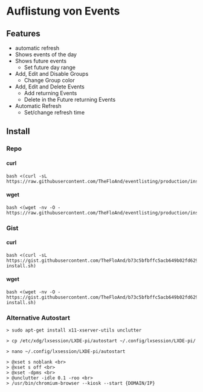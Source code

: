 # Auflistung von Events

## Features

* automatic refresh
* Shows events of the day
* Shows future events
    * Set future day range
* Add, Edit and Disable Groups
    * Change Group color
* Add, Edit and Delete Events
    * Add returning Events
    * Delete in the Future returning Events
* Automatic Refresh
    * Set/change refresh time


## Install
### Repo

#### curl
```
bash <(curl -sL https://raw.githubusercontent.com/TheFloAnd/eventlisting/production/install.sh)
```
#### wget
```
bash <(wget -nv -O - https://raw.githubusercontent.com/TheFloAnd/eventlisting/production/install.sh)
```
### Gist
#### curl
```
bash <(curl -sL https://gist.githubusercontent.com/TheFloAnd/b73c5bfbffc5acb649b02fd62968e33e/raw/704f9781a02ca471cf5112036fea5eed44bc3808/Eventlisting-install.sh)
```
#### wget
```
bash <(wget -nv -O - https://gist.githubusercontent.com/TheFloAnd/b73c5bfbffc5acb649b02fd62968e33e/raw/704f9781a02ca471cf5112036fea5eed44bc3808/Eventlisting-install.sh)
```

### Alternative Autostart
```
> sudo apt-get install x11-xserver-utils unclutter
```
```
> cp /etc/xdg/lxsession/LXDE-pi/autostart ~/.config/lxsession/LXDE-pi/
```
```
> nano ~/.config/lxsession/LXDE-pi/autostart
```
```
> @xset s noblank <br>
> @xset s off <br>
> @xset -dpms <br>
> @unclutter -idle 0.1 -roo <br>
> /usr/bin/chromium-browser --kiosk --start {DOMAIN/IP}
```
